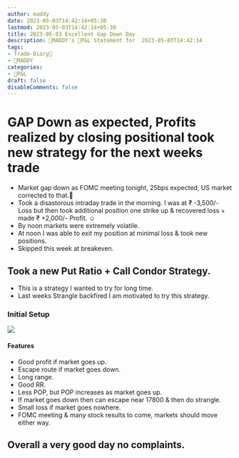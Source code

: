 ```yaml
---
author: maddy
date: 2023-05-03T14:42:14+05:30
lastmod: 2023-05-03T14:42:14+05:30
title: 2023-05-03 Excellent Gap Down Day
description: 🧔MADDY's 💸P&L Statement for  2023-05-03T14:42:14 
tags:
- Trade-Diary📗
- 🧔MADDY
categories: 
- 💸P&L
draft: false
disableComments: false
---
```

# GAP Down as expected, Profits realized by closing positional took new strategy for the next weeks trade

- Market gap down as FOMC meeting tonight, 25bps expected, US market corrected to that.🔻
- Took a disastorous intraday trade in the morning. I was at ₹ -3,500/- Loss but then took additional position one strike up & recovered loss + made ₹ +2,000/- Profit. ☺️ 
- By noon markets were extremely volatile.
- At noon I was able to exit my position at minimal loss & took new positions.
- Skipped this week at breakeven.


## Took a new Put Ratio + Call Condor Strategy.

- This is a strategy I wanted to try for long time.
- Last weeks Strangle backfired I am motivated to try this strategy.

### Initial Setup

![](https://i.imgur.com/M5tkq1r.png)

#### Features
- Good profit if market goes up.
- Escape route if market goes down.
- Long range.
- Good RR.
- Less POP, but POP increases as market goes up.
- If market goes down then can escape near 17800 & then do strangle.
- Small loss if market goes nowhere.
- FOMC meeting & many stock results to come, markets should move either way.

## Overall a very good day no complaints.